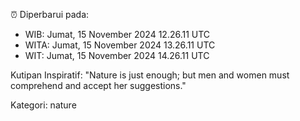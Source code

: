 ⏰ Diperbarui pada:
- WIB: Jumat, 15 November 2024 12.26.11 UTC
- WITA: Jumat, 15 November 2024 13.26.11 UTC
- WIT: Jumat, 15 November 2024 14.26.11 UTC

Kutipan Inspiratif:
"Nature is just enough; but men and women must comprehend and accept her suggestions."


Kategori: nature

